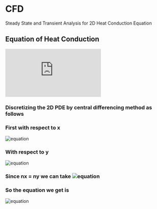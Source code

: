 # CFD
Steady State and Transient Analysis for 2D Heat Conduction Equation

## Equation of Heat Conduction
![equation](https://latex.codecogs.com/svg.latex?%5Cfrac%7B%5Cpartial%5E2%20T%7D%7B%5Cpartial%20x%5E2%7D%20&plus;%20%5Cfrac%7B%5Cpartial%5E2%20T%7D%7B%5Cpartial%20y%5E2%7D%20%3D%200)

### Discretizing the 2D PDE by central differencing method as follows
### First with respect to x
![equation](https://latex.codecogs.com/svg.latex?\frac{\partial^2&space;T}{\partial&space;x^2}&space;=&space;\frac{T_{(i-1,j)}-2T_{(i,j)}&plus;T_{(i&plus;1,&space;j)}}{\Delta&space;x^{2}})

### With respect to y
![equation](https://latex.codecogs.com/svg.latex?\frac{\partial^2&space;T}{\partial&space;y^2}&space;=&space;\frac{T_{(i,j-1)}-2T_{(i,j)}&plus;T_{(i,&space;j&plus;1)}}{\Delta&space;y^{2}})

### Since nx = ny we can take ![equation](https://latex.codecogs.com/svg.latex?\Delta&space;x^{2}&space;=&space;\Delta&space;y^{2})

### So the equation we get is 
![equation](https://latex.codecogs.com/svg.latex?T(i,&space;j)&space;=&space;\frac{1}{4}(T_{(i-1,&space;j)}&space;&plus;T_{(i&plus;1,&space;j)}&space;&plus;&space;T_{(i,&space;j-1)}&space;&plus;T_{(i,&space;j&plus;1)}&space;))
 
